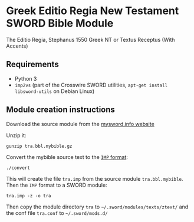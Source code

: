 # Greek Editio Regia New Testament SWORD Bible Module

The Editio Regia, Stephanus 1550 Greek NT or Textus Receptus (With Accents)

## Requirements

  * Python 3
  * `imp2vs` (part of the Crosswire SWORD utilities, `apt-get install libsword-utils` on Debian Linux)

## Module creation instructions

Download the source module from the [mysword.info website](http://mysword-bible.info:8080/download/getfile.php?file=tra.bbl.mybible.gz)

Unzip it:

    gunzip tra.bbl.mybible.gz

Convert the mybible source text to the [`IMP` format](https://www.crosswire.org/wiki/DevTools:Modules#IMP_Format):

    ./convert

This will create the file `tra.imp` from the source module `tra.bbl.mybible`. Then the `IMP` format to a SWORD module:

    tra.imp -z -o tra

Then copy the module directory `tra` to `~/.sword/modules/texts/ztext/` and the conf file `tra.conf` to `~/.sword/mods.d/`
